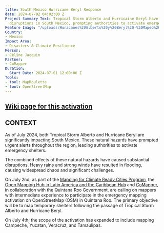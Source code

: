 ```yaml
---
title: South Mexico Hurricane Beryl Response
date: 2024-07-02 04:02:00 Z
Project Summary Text: Tropical Storm Alberto and Hurricaine Beryl have caused significant
  disruptions in South Mexico, prompting authorities to activate emergency shelters.
Feature Image: "/uploads/Huracanes%20Alberto%20y%20Beryl%20-%20Mapeo%20de%20Refugios%20en%20Quintana%20Roo.jpg"
Country:
- Mexico
Impact Area:
- Disasters & Climate Resilience
Person:
- Céline Jacquin
Partner:
- CoMapper
Duration:
  Start Date: 2024-07-01 12:00:00 Z
Tools:
- tool: MapRoulette
- tool: OpenStreetMap
---
```


## [Wiki page for this activation](https://wiki.openstreetmap.org/wiki/Humanitarian_OSM_Team/Open_Mapping_Hub_-_Latin_America_and_The_Caribbean/Activations/2024_Quintana_Roo_Hurricanes_Response)

## CONTEXT

As of July 2024, both Tropical Storm Alberto and Hurricane Beryl are significantly impacting South Mexico. These natural hazards have prompted urgent alerts throughout the region, leading authorities to activate emergency shelters.

The combined effects of these natural hazards have caused substantial disruptions. Heavy rains and strong winds have resulted in flooding, causing widespread chaos and significant challenges.

On July 2nd, as part of the [Mapping for Climate Ready Cities Program](https://www.hotosm.org/projects/mapping-for-climate-ready-cities-latin-america/), the [Open Mapping Hub in Latin America and the Caribbean Hub](https://www.hotosm.org/hubs/open-mapping-hub-latin-america-and-the-caribbean/) and [CoMapper](https://site.comapper.org/), in collaboration with the Quintana Roo Government, are calling on mappers with intermediate experience to participate in the emergency mapping activation on OpenStreetMap (OSM) in Quintana Roo. The primary objective will be to map temporary shelters following the passage of Tropical Storm Alberto and Hurricane Beryl.

On July 4th, the scope of the activation has expanded to include mapping Campeche, Yucatan, Veracruz, and Tamaulipas.